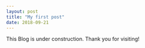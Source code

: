 ```yaml
---
layout: post
title: "My first post"
date: 2018-09-21
---
```


This Blog is under construction. Thank you for visiting!
